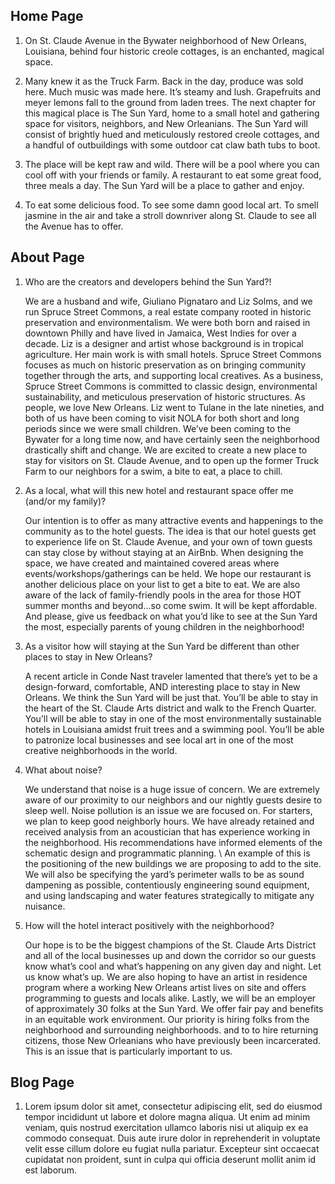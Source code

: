 ## Home Page
1. 
	On St. Claude Avenue in the Bywater neighborhood of New Orleans, Louisiana, behind four historic creole cottages, is an enchanted, magical space.

2.
	Many knew it as the Truck Farm. Back in the day, produce was sold here. Much music was made here. It’s steamy and lush. Grapefruits and meyer lemons fall to the ground from laden trees. The next chapter for this magical place is The Sun Yard, home to a small hotel and gathering space for visitors, neighbors, and New Orleanians. The Sun Yard will consist of brightly hued and meticulously restored creole cottages, and a handful of outbuildings with some outdoor cat claw bath tubs to boot.

3.
	The place will be kept raw and wild. There will be a pool where you can cool off with your friends or family. A restaurant to eat some great food, three meals a day. The Sun Yard will be a place to gather and enjoy. 

4.
	To eat some delicious food. To see some damn good local art. To smell jasmine in the air and take a stroll downriver along St. Claude to see all the Avenue has to offer.


## About Page

1. 
	Who are the creators and developers behind the Sun Yard?!

	We are a husband and wife, Giuliano Pignataro and Liz Solms, and we run Spruce Street Commons, a real estate company rooted in historic preservation and environmentalism. We were both born and raised in downtown Philly and have lived in Jamaica, West Indies for over a decade.  Liz is a designer and artist whose background is in tropical agriculture. Her main work is with small hotels. Spruce Street Commons focuses as much on historic preservation as on bringing community together through the arts, and supporting local creatives. As a business, Spruce Street Commons is committed to classic design, environmental sustainability, and meticulous preservation of historic structures. As people, we love New Orleans. Liz went to Tulane in the late nineties, and both of us have been coming to visit NOLA for both short and long periods since we were small children. We’ve been coming to the Bywater for a long time now, and have certainly seen the neighborhood drastically shift and change. We are excited to create a new place to stay for visitors on St. Claude Avenue, and to open up the former Truck Farm to our neighbors for a swim, a bite to eat, a place to chill.

2. 
	As a local, what will this new hotel and restaurant space offer me (and/or my family)?

	Our intention is to offer as many attractive events and happenings to the community as to the hotel guests. The idea is that our hotel guests get to experience life on St. Claude Avenue, and your own of town guests can stay close by without staying at an AirBnb. When designing the space, we have created and maintained covered areas where events/workshops/gatherings can be held. We hope our restaurant is another delicious place on your list to get a bite to eat. We are also aware of the lack of family-friendly pools in the area for those HOT summer months and beyond…so come swim. It will be kept affordable. And please, give us feedback on what you’d like to see at the Sun Yard the most, especially parents of young children in the neighborhood!


3. 
	As a visitor how will staying at the Sun Yard be different than other places to stay in New Orleans?

	A recent article in Conde Nast traveler lamented that there’s yet to be a design-forward, comfortable, AND interesting place to stay in New Orleans. We think the Sun Yard will be just that. You’ll be able to stay in the heart of the St. Claude Arts district and walk to the French Quarter. You’ll will be able to stay in one of the most environmentally sustainable hotels in Louisiana amidst fruit trees and a swimming pool. You’ll be able to patronize local businesses and see local art in one of the most creative neighborhoods in the world. 

4. 
	What about noise?

	We understand that noise is a huge issue of concern. We are extremely aware of our proximity to our neighbors and our nightly guests desire to sleep well. Noise pollution is an issue we are focused on.  For starters, we plan to keep good neighborly hours. We have already retained and received analysis from an acoustician that has experience working in the neighborhood. His recommendations have informed elements of the schematic design and programmatic planning. \ An example of this is the positioning of the new buildings we are proposing to add to the site. We will also be specifying the yard’s perimeter walls to be as sound dampening as possible, contentiously engineering sound equipment, and using landscaping and water features strategically to mitigate any nuisance.

5. 
	How will the hotel interact positively with the neighborhood?

	Our hope is to be the biggest champions of the St. Claude Arts District and all of the local businesses up and down the corridor so our guests know what’s cool and what’s happening on any given day and night.  Let us know what’s up. We are also hoping to have an artist in residence program where a working New Orleans artist lives on site and offers programming to guests and locals alike. Lastly, we will be an employer of approximately 30 folks at the Sun Yard. We offer fair pay and benefits in an equitable work environment. Our priority is hiring folks from the neighborhood and surrounding neighborhoods. and to to hire returning citizens, those New Orleanians who have previously been incarcerated. This is an issue that is particularly important to us.


## Blog Page

1.
	Lorem ipsum dolor sit amet, consectetur adipiscing elit, sed do eiusmod tempor incididunt ut labore et dolore magna aliqua. Ut enim ad minim veniam, quis nostrud exercitation ullamco laboris nisi ut aliquip ex ea commodo consequat. Duis aute irure dolor in reprehenderit in voluptate velit esse cillum dolore eu fugiat nulla pariatur. Excepteur sint occaecat cupidatat non proident, sunt in culpa qui officia deserunt mollit anim id est laborum.